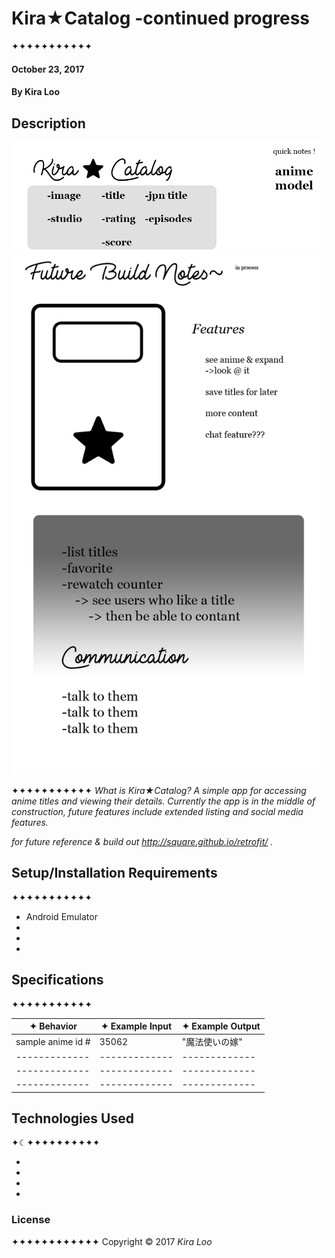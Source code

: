 # Kira★Catalog -continued progress
✦✦✦✦✦✦✦✦✦✦✦

#### October 23, 2017
#### By Kira Loo

## Description


![Alt text](img/img1.png)
![Alt text](img/img2.png)

✦✦✦✦✦✦✦✦✦✦✦
_What is Kira★Catalog? A simple app for accessing anime titles and viewing their details. Currently the app is in the middle of construction, future features include extended listing and social media features._


_for future reference & build out http://square.github.io/retrofit/ ._

## Setup/Installation Requirements
✦✦✦✦✦✦✦✦✦✦✦

* Android Emulator
*
*
*

## Specifications
✦✦✦✦✦✦✦✦✦✦✦

| ✦ Behavior      | ✦ Example Input      | ✦ Example Output       |
| ------------- | ------------- | ------------- |
| sample anime id # | 35062 | "魔法使いの嫁" |
| ------------- | ------------- | ------------- |
| ------------- | ------------- | ------------- |
| ------------- | ------------- | ------------- |

## Technologies Used
✦☾✦✦✦✦✦✦✦✦✦✦

*
*
*
*

### License
✦✦✦✦✦✦✦✦✦✦✦✦
Copyright &copy; 2017 _Kira Loo_
